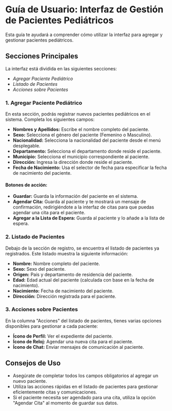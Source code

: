 # Guía de Usuario: **Interfaz de Gestión de Pacientes Pediátricos**

Esta guía te ayudará a comprender cómo utilizar la interfaz para agregar y gestionar pacientes pediátricos.

## Secciones Principales

La interfaz está dividida en las siguientes secciones:

- *Agregar Paciente Pediátrico*
- *Listado de Pacientes*
- *Acciones sobre Pacientes*

### 1. Agregar Paciente Pediátrico

En esta sección, podrás registrar nuevos pacientes pediátricos en el sistema. Completa los siguientes campos:

- **Nombres y Apellidos:** Escribe el nombre completo del paciente.
- **Sexo:** Selecciona el género del paciente (Femenino o Masculino).
- **Nacionalidad:** Selecciona la nacionalidad del paciente desde el menú desplegable.
- **Departamento:** Selecciona el departamento donde reside el paciente.
- **Municipio:** Selecciona el municipio correspondiente al paciente.
- **Dirección:** Ingresa la dirección donde reside el paciente.
- **Fecha de Nacimiento:** Usa el selector de fecha para especificar la fecha de nacimiento del paciente.

#### Botones de acción:

- **Guardar:** Guarda la información del paciente en el sistema.
- **Agendar Cita:** Guarda al paciente y te mostrará un mensaje de confirmación, redirigiéndote a la interfaz de citas para que puedas agendar una cita para el paciente.
- **Agregar a la Lista de Espera:** Guarda al paciente y lo añade a la lista de espera.

### 2. Listado de Pacientes

Debajo de la sección de registro, se encuentra el listado de pacientes ya registrados. Este listado muestra la siguiente información:

- **Nombre:** Nombre completo del paciente.
- **Sexo:** Sexo del paciente.
- **Origen:** País y departamento de residencia del paciente.
- **Edad:** Edad actual del paciente (calculada con base en la fecha de nacimiento).
- **Nacimiento:** Fecha de nacimiento del paciente.
- **Dirección:** Dirección registrada para el paciente.

### 3. Acciones sobre Pacientes

En la columna "Acciones" del listado de pacientes, tienes varias opciones disponibles para gestionar a cada paciente:

- **Ícono de Perfil:** Ver el expediente del paciente.
- **Ícono de Reloj:** Agendar una nueva cita para el paciente.
- **Ícono de Chat:** Enviar mensajes de comunicación al paciente.

## Consejos de Uso

- Asegúrate de completar todos los campos obligatorios al agregar un nuevo paciente.
- Utiliza las acciones rápidas en el listado de pacientes para gestionar eficientemente citas y comunicaciones.
- Si el paciente necesita ser agendado para una cita, utiliza la opción "Agendar Cita" al momento de guardar sus datos.
